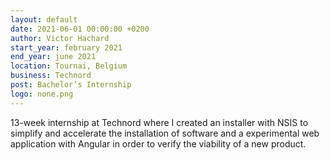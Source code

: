 ```yaml
---
layout: default
date: 2021-06-01 00:00:00 +0200
author: Victor Hachard
start_year: february 2021
end_year: june 2021
location: Tournai, Belgium
business: Technord
post: Bachelor’s Internship
logo: none.png
---
```


13-week internship at Technord where I created an installer with NSIS to simplify and accelerate the installation of software and a experimental web application with Angular in order to verify the viability of a new product.
